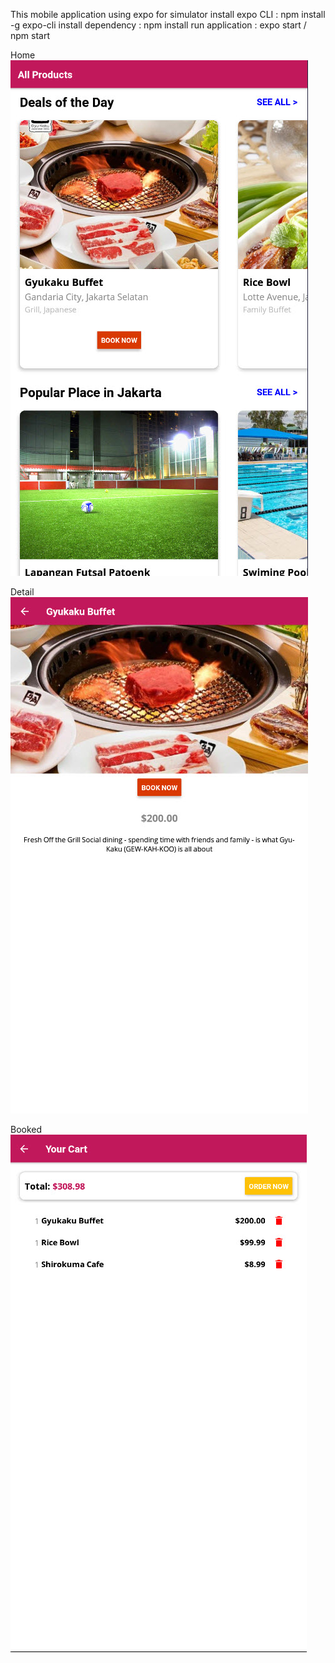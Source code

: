 This mobile application using expo for simulator
install expo CLI : npm install -g expo-cli
install dependency : npm install
run application : expo start / npm start

Home
![Image of Menu](https://github.com/Fmpratomo/FnBMobileApps/blob/master/screenshoot/Home.jpg)

Detail
![Image of Detail](https://github.com/Fmpratomo/FnBMobileApps/blob/master/screenshoot/DetailProduct.jpg)

Booked
![Image of Detail](https://github.com/Fmpratomo/FnBMobileApps/blob/master/screenshoot/Cart.jpg)
